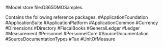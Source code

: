 #Model store file:D365DMOSamples.

Contains the following reference packages. 
#ApplicationFoundation 
#ApplicationSuite 
#ApplicationPlatform 
#ApplicationCommon 
#Currency 
#Dimensions 
#Directory 
#FiscalBooks 
#GeneralLedger 
#Ledger 
#Measurement 
#Personnel 
#PersonnelCore 
#SourceDocumentation 
#SourceDocumentationTypes 
#Tax 
#UnitOfMeasure

